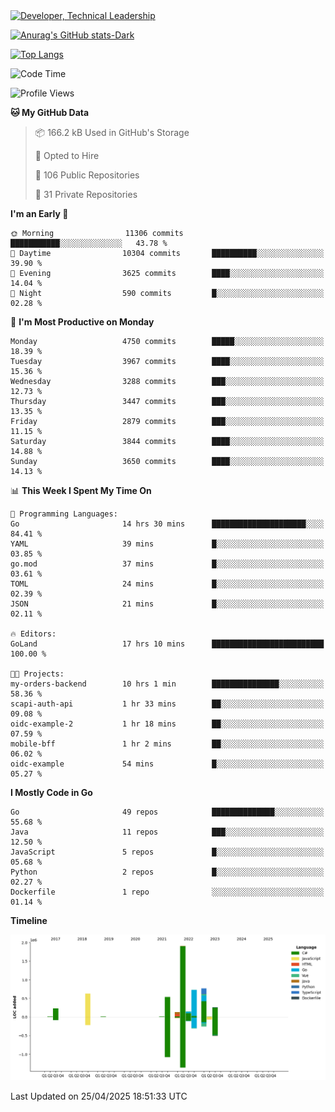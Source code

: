 <div>
  <a href="https://www.linkedin.com/in/arielpineiro/" target="_blank" rel="nofollow noopener noreferrer">
    <img src="https://img.shields.io/badge/-LinkedIn-%230077B5?style=for-the-badge&logo=linkedin&logoColor=white" alt="Developer, Technical Leadership" title="Ariel Piñeiro">
  </a>
</div>

[![Anurag's GitHub stats-Dark](https://github-readme-stats.vercel.app/api?username=arielsrv&show_icons=true&theme=dark#gh-dark-mode-only)](https://github.com/anuraghazra/github-readme-stats#gh-dark-mode-only)

[![Top Langs](https://github-readme-stats.vercel.app/api/top-langs/?username=arielsrv&layout=compact&langs_count=10&theme=dark#gh-dark-mode-only)](https://github.com/anuraghazra/github-readme-stats&theme=dark#gh-dark-mode-only)

<!--START_SECTION:waka-->
![Code Time](http://img.shields.io/badge/Code%20Time-1%2C220%20hrs%2056%20mins-blue)

![Profile Views](http://img.shields.io/badge/Profile%20Views-1-blue)

**🐱 My GitHub Data** 

> 📦 166.2 kB Used in GitHub's Storage 
 > 
> 💼 Opted to Hire
 > 
> 📜 106 Public Repositories 
 > 
> 🔑 31 Private Repositories 
 > 
**I'm an Early 🐤** 

```text
🌞 Morning                11306 commits       ███████████░░░░░░░░░░░░░░   43.78 % 
🌆 Daytime                10304 commits       ██████████░░░░░░░░░░░░░░░   39.90 % 
🌃 Evening                3625 commits        ████░░░░░░░░░░░░░░░░░░░░░   14.04 % 
🌙 Night                  590 commits         █░░░░░░░░░░░░░░░░░░░░░░░░   02.28 % 
```
📅 **I'm Most Productive on Monday** 

```text
Monday                   4750 commits        █████░░░░░░░░░░░░░░░░░░░░   18.39 % 
Tuesday                  3967 commits        ████░░░░░░░░░░░░░░░░░░░░░   15.36 % 
Wednesday                3288 commits        ███░░░░░░░░░░░░░░░░░░░░░░   12.73 % 
Thursday                 3447 commits        ███░░░░░░░░░░░░░░░░░░░░░░   13.35 % 
Friday                   2879 commits        ███░░░░░░░░░░░░░░░░░░░░░░   11.15 % 
Saturday                 3844 commits        ████░░░░░░░░░░░░░░░░░░░░░   14.88 % 
Sunday                   3650 commits        ████░░░░░░░░░░░░░░░░░░░░░   14.13 % 
```


📊 **This Week I Spent My Time On** 

```text
💬 Programming Languages: 
Go                       14 hrs 30 mins      █████████████████████░░░░   84.41 % 
YAML                     39 mins             █░░░░░░░░░░░░░░░░░░░░░░░░   03.85 % 
go.mod                   37 mins             █░░░░░░░░░░░░░░░░░░░░░░░░   03.61 % 
TOML                     24 mins             █░░░░░░░░░░░░░░░░░░░░░░░░   02.39 % 
JSON                     21 mins             █░░░░░░░░░░░░░░░░░░░░░░░░   02.11 % 

🔥 Editors: 
GoLand                   17 hrs 10 mins      █████████████████████████   100.00 % 

🐱‍💻 Projects: 
my-orders-backend        10 hrs 1 min        ███████████████░░░░░░░░░░   58.36 % 
scapi-auth-api           1 hr 33 mins        ██░░░░░░░░░░░░░░░░░░░░░░░   09.08 % 
oidc-example-2           1 hr 18 mins        ██░░░░░░░░░░░░░░░░░░░░░░░   07.59 % 
mobile-bff               1 hr 2 mins         ██░░░░░░░░░░░░░░░░░░░░░░░   06.02 % 
oidc-example             54 mins             █░░░░░░░░░░░░░░░░░░░░░░░░   05.27 % 
```

**I Mostly Code in Go** 

```text
Go                       49 repos            ██████████████░░░░░░░░░░░   55.68 % 
Java                     11 repos            ███░░░░░░░░░░░░░░░░░░░░░░   12.50 % 
JavaScript               5 repos             █░░░░░░░░░░░░░░░░░░░░░░░░   05.68 % 
Python                   2 repos             █░░░░░░░░░░░░░░░░░░░░░░░░   02.27 % 
Dockerfile               1 repo              ░░░░░░░░░░░░░░░░░░░░░░░░░   01.14 % 
```



**Timeline**

![Lines of Code chart](https://raw.githubusercontent.com/arielsrv/arielsrv/main/assets/bar_graph.png)


 Last Updated on 25/04/2025 18:51:33 UTC
<!--END_SECTION:waka-->
